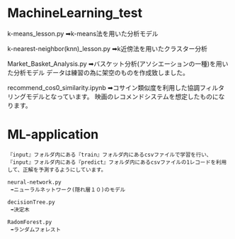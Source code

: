 
 
 # MachineLearning_test

   k-means_lesson.py
      ➡k-means法を用いた分析モデル

   k-nearest-neighbor(knn)_lesson.py
      ➡k近傍法を用いたクラスター分析

   Market_Basket_Analysis.py
      ➡バスケット分析(アソシエーションの一種)を用いた分析モデル
      データは練習の為に架空のものを作成致しました。

   recommend_cos0_similarity.ipynb
      ➡コサイン類似度を利用した協調フィルタリングモデルとなっています。
      映画のレコメンドシステムを想定したものになります。




   # ML-application

    『input』フォルダ内にある『train』フォルダ内にあるcsvファイルで学習を行い、
    『input』フォルダ内にある『predict』フォルダ内にあるcsvファイルの1レコードを利用して、正解を予測するようにしています。

    neural-network.py
     ➡ニューラルネットワーク(隠れ層１０)のモデル
     
    decisionTree.py
     ➡決定木

    RadomForest.py
     ➡ランダムフォレスト
